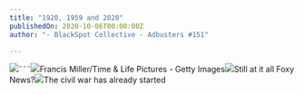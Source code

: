 ```yaml
---
title: "1920, 1959 and 2020"
publishedOn: 2020-10-06T00:00:00Z
author: "- BlackSpot Collective - Adbusters #151"

---
```


![](/images/articles/5f7b87a9d328d56da12dc9d3_1920_hanged_people_600x400_1.jpg)˜˜˜![](/images/articles/5f7b87c1ace19a72dd4ad01e_1959_race_mixing_is_communism_600x400_1.jpg)Francis Miller/Time & Life Pictures - Getty Images![](/images/articles/5f7cddff30aa030cf474c837_2020_social_distancing_equals_communism_600x400_1.jpg)Still at it all Foxy News?![](/images/articles/5f7cde69f031e0c47d0f7edc_2020_civil_war_has_started_600x400_1.jpg)The civil war has already started